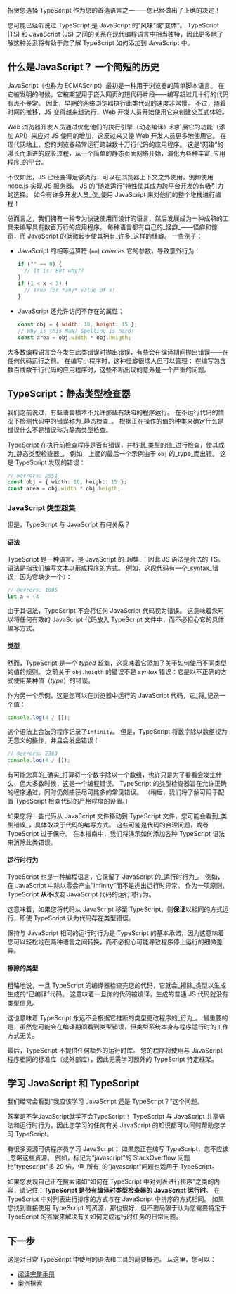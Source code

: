 祝贺您选择 TypeScript 作为您的首选语言之一——您已经做出了正确的决定！

您可能已经听说过 TypeScript 是 JavaScript 的“风味”或“变体”。
TypeScript (TS) 和 JavaScript (JS) 之间的关系在现代编程语言中相当独特，因此更多地了解这种关系将有助于您了解 TypeScript 如何添加到 JavaScript 中。

## 什么是JavaScript？ 一个简短的历史

JavaScript（也称为 ECMAScript）最初是一种用于浏览器的简单脚本语言。
在它被发明的时候，它被期望用于嵌入网页的短代码片段——编写超过几十行的代码有点不寻常。
因此，早期的网络浏览器执行此类代码的速度非常慢。
不过，随着时间的推移，JS 变得越来越流行，Web 开发人员开始使用它来创建交互式体验。

Web 浏览器开发人员通过优化他们的执行引擎（动态编译）和扩展它的功能（添加 API）来应对 JS 使用的增加，这反过来又使 Web 开发人员更多地使用它。
在现代网站上，您的浏览器经常运行跨越数十万行代码的应用程序。
这是“网络”的漫长而渐进的成长过程，从一个简单的静态页面网络开始，演化为各种丰富_应用程序_的平台。

不仅如此，JS 已经变得足够流行，可以在浏览器上下文之外使用，例如使用 node.js 实现 JS 服务器。
JS 的“随处运行”特性使其成为跨平台开发的有吸引力的选择。
如今有许多开发人员_仅_使用 JavaScript 来对他们的整个堆栈进行编程！

总而言之，我们拥有一种专为快速使用而设计的语言，然后发展成为一种成熟的工具来编写具有数百万行的应用程序。
每种语言都有自己的_怪癖_——怪癖和惊奇，而 JavaScript 的低微起步使其拥有_许多_这样的怪癖。 一些例子：

- JavaScript 的相等运算符 (`==`) _coerces_ 它的参数，导致意外行为：

  ```js
  if ("" == 0) {
    // It is! But why??
  }
  if (1 < x < 3) {
    // True for *any* value of x!
  }
  ```

- JavaScript 还允许访问不存在的属性：

  ```js
  const obj = { width: 10, height: 15 };
  // Why is this NaN? Spelling is hard!
  const area = obj.width * obj.heigth;
  ```

大多数编程语言会在发生此类错误时抛出错误，有些会在编译期间抛出错误——在任何代码运行之前。
在编写小程序时，这种怪癖很烦人但可以管理； 在编写包含数百或数千行代码的应用程序时，这些不断出现的意外是一个严重的问题。

## TypeScript：静态类型检查器

我们之前说过，有些语言根本不允许那些有缺陷的程序运行。
在不运行代码的情况下检测代码中的错误称为_静态检查_。
根据正在操作的值的种类来确定什么是错误什么不是错误称为静态类型检查。

TypeScript 在执行前检查程序是否有错误，并根据_类型的值_进行检查，使其成为_静态类型检查器_。
例如，上面的最后一个示例由于 `obj` 的_type_而出错。
这是 TypeScript 发现的错误：

```ts 
// @errors: 2551
const obj = { width: 10, height: 15 };
const area = obj.width * obj.heigth;
```

###  JavaScript 类型超集

但是，TypeScript 与 JavaScript 有何关系？

#### 语法

TypeScript 是一种语言，是 JavaScript 的_超集_：因此 JS 语法是合法的 TS。
语法是指我们编写文本以形成程序的方式。
例如，这段代码有一个_syntax_错误，因为它缺少一个`)`：

```ts 
// @errors: 1005
let a = (4
```

由于其语法，TypeScript 不会将任何 JavaScript 代码视为错误。
这意味着您可以将任何有效的 JavaScript 代码放入 TypeScript 文件中，而不必担心它的具体编写方式。

#### 类型

然而，TypeScript 是一个 _typed_ 超集，这意味着它添加了关于如何使用不同类型的值的规则。
之前关于  `obj.heigth` 的错误不是 _syntax_ 错误：它是以不正确的方式使用某种值（_type_）的错误。

作为另一个示例，这是您可以在浏览器中运行的 JavaScript 代码，它_将_记录一个值：
```js
console.log(4 / []);
```

这个语法上合法的程序记录了`Infinity`。
但是，TypeScript 将数字除以数组视为无意义的操作，并且会发出错误：
```ts 
// @errors: 2363
console.log(4 / []);
```

有可能您真的_确实_打算将一个数字除以一个数组，也许只是为了看看会发生什么，但大多数时候，这是一个编程错误。
TypeScript 的类型检查器旨在允许正确的程序通过，同时仍然捕获尽可能多的常见错误。
（稍后，我们将了解可用于配置 TypeScript 检查代码的严格程度的设置。）

如果您将一些代码从 JavaScript 文件移动到 TypeScript 文件，您可能会看到_类型错误_，具体取决于代码的编写方式。
这些可能是代码的合理问题，或者 TypeScript 过于保守。
在本指南中，我们将演示如何添加各种 TypeScript 语法来消除此类错误。

#### 运行时行为

TypeScript 也是一种编程语言，它保留了 JavaScript 的_运行时行为_。
例如，在 JavaScript 中除以零会产生“Infinity”而不是抛出运行时异常。
作为一项原则，TypeScript **从不**改变 JavaScript 代码的运行时行为。

这意味着，如果您将代码从 JavaScript 移至 TypeScript，则**保证**以相同的方式运行，即使 TypeScript 认为代码存在类型错误。

保持与 JavaScript 相同的运行时行为是 TypeScript 的基本承诺，因为这意味着您可以轻松地在两种语言之间转换，而不必担心可能导致程序停止运行的细微差异。

#### 擦除的类型

粗略地说，一旦 TypeScript 的编译器检查完您的代码，它就会_擦除_类型以生成生成的“已编译”代码。
这意味着一旦你的代码被编译，生成的普通 JS 代码就没有类型信息。

这也意味着 TypeScript 永远不会根据它推断的类型更改程序的_行为_。
最重要的是，虽然您可能会在编译期间看到类型错误，但类型系统本身与程序运行时的工作方式无关。

最后，TypeScript 不提供任何额外的运行时库。
您的程序将使用与 JavaScript 程序相同的标准库（或外部库），因此无需学习额外的 TypeScript 特定框架。


## 学习 JavaScript 和 TypeScript

我们经常会看到“我应该学习 JavaScript 还是 TypeScript？”这个问题。

答案是不学JavaScript就学不会TypeScript！
TypeScript 与 JavaScript 共享语法和运行时行为，因此您学习的任何有关 JavaScript 的知识都可以同时帮助您学习 TypeScript。

有很多资源可供程序员学习 JavaScript； 如果您正在编写 TypeScript，您不应该_忽略这些资源。
例如，标记为“javascript”的 StackOverflow 问题比“typescript”多 20 倍，但_所有_的“javascript”问题也适用于 TypeScript。

如果您发现自己正在搜索诸如“如何在 TypeScript 中对列表进行排序”之类的内容，请记住：**TypeScript 是带有编译时类型检查器的 JavaScript 运行时**。
在 TypeScript 中对列表进行排序的方式与在 JavaScript 中排序的方式相同。
如果您找到直接使用 TypeScript 的资源，那也很好，但不要局限于认为您需要特定于 TypeScript 的答案来解决有关如何完成运行时任务的日常问题。


## 下一步

这是对日常 TypeScript 中使用的语法和工具的简要概述。 从这里，您可以：

- <a href="/handbooks/handbook-v2/Basics">阅读完整手册</a>
- [案例探索](https://www.typescriptlang.org/play#show-examples)
